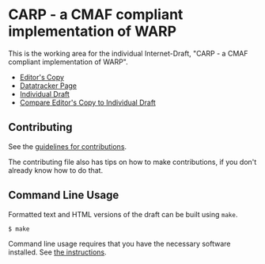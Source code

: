 <!-- regenerate: on (set to off if you edit this file) -->

# CARP - a CMAF compliant implementation of WARP

This is the working area for the individual Internet-Draft, "CARP - a CMAF compliant implementation of WARP".

* [Editor's Copy](https://wilaw.github.io/carp)
* [Datatracker Page](https://datatracker.ietf.org/doc/draft-law-moq-carp)
* [Individual Draft](https://datatracker.ietf.org/doc/html/draft-law-moq-carp)
* [Compare Editor's Copy to Individual Draft](https://wilaw.github.io/carp/#go.draft-law-moq-carp.diff)


## Contributing

See the
[guidelines for contributions](https://github.com/wilaw/carp/blob/main/CONTRIBUTING.md).

The contributing file also has tips on how to make contributions, if you
don't already know how to do that.

## Command Line Usage

Formatted text and HTML versions of the draft can be built using `make`.

```sh
$ make
```

Command line usage requires that you have the necessary software installed.  See
[the instructions](https://github.com/martinthomson/i-d-template/blob/main/doc/SETUP.md).


